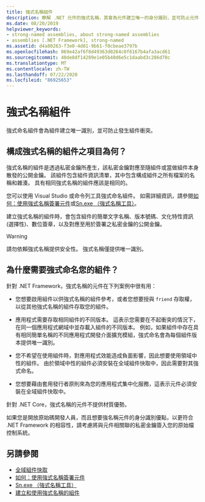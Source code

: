```yaml
---
title: 強式名稱組件
description: 瞭解 .NET 元件的強式名稱，其會為元件建立唯一的身分識別，並可防止元件衝突。
ms.date: 08/20/2019
helpviewer_keywords:
- strong-named assemblies, about strong-named assemblies
- assemblies [.NET Framework], strong-named
ms.assetid: d4a80263-f3e0-4d81-9b61-f0cbeae3797b
ms.openlocfilehash: 069e42af6f8d49363d0264c0f6167b4afa3acd61
ms.sourcegitcommit: 40de8df14289e1e05b40d6e5c1daabd3c286d70c
ms.translationtype: MT
ms.contentlocale: zh-TW
ms.lasthandoff: 07/22/2020
ms.locfileid: "86925653"
---
```

# <a name="strong-named-assemblies"></a>強式名稱組件

強式命名組件會為組件建立唯一識別，並可防止發生組件衝突。

## <a name="what-makes-a-strong-named-assembly"></a>構成強式名稱的組件之項目為何？

強式名稱的組件是透過私密金鑰所產生，該私密金鑰對應至隨組件或當做組件本身散發的公開金鑰。 該組件包含組件資訊清單，其中包含構成組件之所有檔案的名稱和雜湊。 具有相同強式名稱的組件應該是相同的。

您可以使用 Visual Studio 或命令列工具強式命名組件。 如需詳細資訊，請參閱[如何：使用強式名稱簽署元件](sign-strong-name.md)或[Sn.exe （強式名稱工具）](../../framework/tools/sn-exe-strong-name-tool.md)。

建立強式名稱的組件時，會包含組件的簡單文字名稱、版本號碼、文化特性資訊 (選擇性)、數位簽章，以及對應至用於簽署之私密金鑰的公開金鑰。

> [!WARNING]
> 請勿依賴強式名稱提供安全性。 強式名稱僅提供唯一識別。

## <a name="why-strong-name-your-assemblies"></a>為什麼需要強式命名您的組件？

針對 .NET Framework，強式名稱的元件在下列案例中很有用：

- 您想要啟用組件以供強式名稱的組件參考，或者您想要授與 `friend` 存取權，以從其他強式名稱的組件存取您的組件。

- 應用程式需要存取相同組件的不同版本。 這表示您需要在不起衝突的情況下，在同一個應用程式網域中並存載入組件的不同版本。 例如，如果組件中存在具有相同簡單名稱的不同應用程式開發介面擴充模組，強式命名會為每個組件版本提供唯一識別。

- 您不希望在使用組件時，對應用程式效能造成負面影響，因此想要使用領域中性的組件。 由於領域中性的組件必須安裝在全域組件快取中，因此需要對其強式命名。

- 您想要藉由套用發行者原則來為您的應用程式集中化服務，這表示元件必須安裝在全域組件快取中。

針對 .NET Core，強式名稱的元件不提供材質優勢。

如果您是開放原始碼開發人員，而且想要強名稱元件的身分識別優點，以更符合 .NET Framework 的相容性，請考慮將與元件相關聯的私密金鑰簽入您的原始檔控制系統。

## <a name="see-also"></a>另請參閱

- [全域組件快取](../../framework/app-domains/gac.md)
- [如何：使用強式名稱簽署元件](sign-strong-name.md)
- [Sn.exe （強式名稱工具）](../../framework/tools/sn-exe-strong-name-tool.md)
- [建立和使用強式名稱的組件](create-use-strong-named.md)
